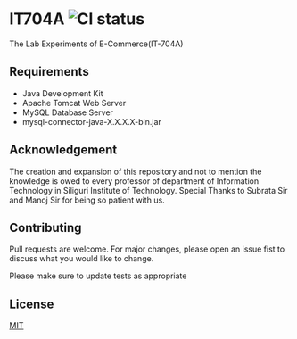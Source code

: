 # IT704A ![CI status](https://img.shields.io/badge/build-passing-brightgreen.svg)
The Lab Experiments of E-Commerce(IT-704A)

## Requirements
* Java Development Kit
* Apache Tomcat Web Server
* MySQL Database Server
* mysql-connector-java-X.X.X.X-bin.jar

## Acknowledgement
The creation and expansion of this repository and not to mention the knowledge is owed to every professor of department of Information Technology in Siliguri Institute of Technology. Special Thanks to Subrata Sir and Manoj Sir for being so patient with us.

## Contributing
Pull requests are welcome. For major changes, please open an issue fist to discuss what you would like to change.

Please make sure to update tests as appropriate

## License
[MIT](https://choosealicense.com/licenses/mit/)
